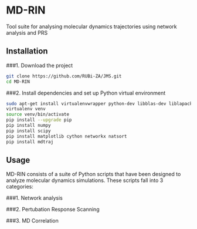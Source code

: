 # MD-RIN
Tool suite for analysing molecular dynamics trajectories using network analysis and PRS

## Installation

###1. Download the project

```bash
git clone https://github.com/RUBi-ZA/JMS.git
cd MD-RIN
```

###2. Install dependencies and set up Python virtual environment

```bash
sudo apt-get install virtualenvwrapper python-dev libblas-dev liblapack-dev libatlas-base-dev gfortran libpng12-dev libfreetype6-dev python-tk
virtualenv venv
source venv/bin/activate
pip install --upgrade pip
pip install numpy 
pip install scipy 
pip install matplotlib cython networkx natsort
pip install mdtraj
```

## Usage

MD-RIN consists of a suite of Python scripts that have been designed to analyze molecular dynamics simulations. These scripts fall into 3 categories:

###1. Network analysis

###2. Pertubation Response Scanning

###3. MD Correlation
